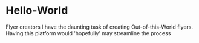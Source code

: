 # Hello-World
Flyer creators
I have the daunting task of creating Out-of-this-World flyers.  Having this platform would 'hopefully' may streamline the process
